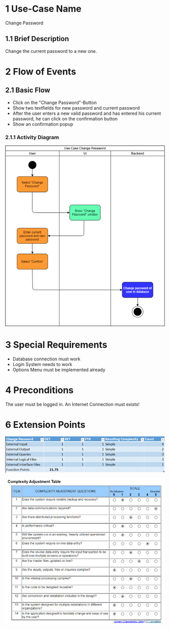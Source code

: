 # 1 Use-Case Name
Change Password

## 1.1 Brief Description
Change the current password to a new one.

# 2 Flow of Events
## 2.1 Basic Flow
- Click on the "Change Password"-Button
- Show two textfields for new password  and current password
- After the user enters a new valid password and has entered his current password, he can click on the confirmation button
- Show an confirmation popup

### 2.1.1 Activity Diagram
![Change Password](../images/UC_ChangePassword.png)

# 3 Special Requirements
- Database connection must work
- Login System needs to work
- Options Menu must be implemented already

# 4 Preconditions
The user must be logged in. An Internet Connection must exists!
 
# 6 Extension Points
![Game](../images/functionpoints/functionpoints_changepassword.png)

![FP](../images/functionpoints/complexityAdjustmentTable.PNG)
